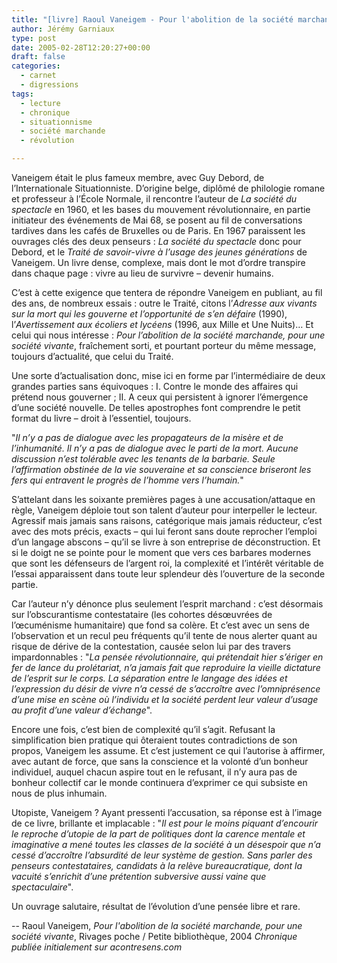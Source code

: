 ```yaml
---
title: "[livre] Raoul Vaneigem - Pour l'abolition de la société marchande, pour une société vivante"
author: Jérémy Garniaux
type: post
date: 2005-02-28T12:20:27+00:00
draft: false
categories:
  - carnet
  - digressions
tags:
  - lecture
  - chronique
  - situationnisme
  - société marchande
  - révolution

---
```

Vaneigem était le plus fameux membre, avec Guy Debord, de l’Internationale Situationniste. D’origine belge, diplômé de philologie romane et professeur à l’École Normale, il rencontre l’auteur de *La société du spectacle* en 1960, et les bases du mouvement révolutionnaire, en partie initiateur des événements de Mai 68, se posent au fil de conversations tardives dans les cafés de Bruxelles ou de Paris. En 1967 paraissent les ouvrages clés des deux penseurs : *La société du spectacle* donc pour Debord, et le *Traité de savoir-vivre à l’usage des jeunes générations* de Vaneigem. Un livre dense, complexe, mais dont le mot d’ordre transpire dans chaque page : vivre au lieu de survivre – devenir humains.

C’est à cette exigence que tentera de répondre Vaneigem en publiant, au fil des ans, de nombreux essais : outre le Traité, citons l’*Adresse aux vivants sur la mort qui les gouverne et l’opportunité de s’en défaire* (1990), l’*Avertissement aux écoliers et lycéens* (1996, aux Mille et Une Nuits)… Et celui qui nous intéresse : *Pour l’abolition de la société marchande, pour une société vivante*, fraîchement sorti, et pourtant porteur du même message, toujours d’actualité, que celui du Traité.

Une sorte d’actualisation donc, mise ici en forme par l’intermédiaire de deux grandes parties sans équivoques : I. Contre le monde des affaires qui prétend nous gouverner ; II. A ceux qui persistent à ignorer l’émergence d’une société nouvelle. De telles apostrophes font comprendre le petit format du livre – droit à l’essentiel, toujours.

"*Il n’y a pas de dialogue avec les propagateurs de la misère et de l’inhumanité. Il n’y a pas de dialogue avec le parti de la mort. Aucune discussion n’est tolérable avec les tenants de la barbarie. Seule l’affirmation obstinée de la vie souveraine et sa conscience briseront les fers qui entravent le progrès de l’homme vers l’humain.*"

S’attelant dans les soixante premières pages à une accusation/attaque en règle, Vaneigem déploie tout son talent d’auteur pour interpeller le lecteur. Agressif mais jamais sans raisons, catégorique mais jamais réducteur, c’est avec des mots précis, exacts – qui lui feront sans doute reprocher l’emploi d’un langage abscons – qu’il se livre à son entreprise de déconstruction. Et si le doigt ne se pointe pour le moment que vers ces barbares modernes que sont les défenseurs de l’argent roi, la complexité et l’intérêt véritable de l’essai apparaissent dans toute leur splendeur dès l’ouverture de la seconde partie.

Car l’auteur n’y dénonce plus seulement l’esprit marchand : c’est désormais sur l’obscurantisme contestataire (les cohortes désœuvrées de l’œcuménisme humanitaire) que fond sa colère. Et c’est avec un sens de l’observation et un recul peu fréquents qu’il tente de nous alerter quant au risque de dérive de la contestation, causée selon lui par des travers impardonnables : "*La pensée révolutionnaire, qui prétendait hier s’ériger en fer de lance du prolétariat, n’a jamais fait que reproduire la vieille dictature de l’esprit sur le corps. La séparation entre le langage des idées et l’expression du désir de vivre n’a cessé de s’accroître avec l’omniprésence d’une mise en scène où l’individu et la société perdent leur valeur d’usage au profit d’une valeur d’échange*".

Encore une fois, c’est bien de complexité qu’il s’agit. Refusant la simplification bien pratique qui ôteraient toutes contradictions de son propos, Vaneigem les assume. Et c’est justement ce qui l’autorise à affirmer, avec autant de force, que sans la conscience et la volonté d’un bonheur individuel, auquel chacun aspire tout en le refusant, il n’y aura pas de bonheur collectif car le monde continuera d’exprimer ce qui subsiste en nous de plus inhumain.

Utopiste, Vaneigem ? Ayant pressenti l’accusation, sa réponse est à l’image de ce livre, brillante et implacable : "*Il est pour le moins piquant d’encourir le reproche d’utopie de la part de politiques dont la carence mentale et imaginative a mené toutes les classes de la société à un désespoir que n’a cessé d’accroître l’absurdité de leur système de gestion. Sans parler des penseurs contestataires, candidats à la relève bureaucratique, dont la vacuité s’enrichit d’une prétention subversive aussi vaine que spectaculaire*".

Un ouvrage salutaire, résultat de l’évolution d’une pensée libre et rare.

-- Raoul Vaneigem, _Pour l'abolition de la société marchande, pour une société vivante_, Rivages poche / Petite bibliothèque, 2004
_Chronique publiée initialement sur acontresens.com_